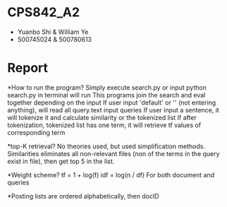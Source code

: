 # CPS842_A2
* Yuanbo Shi & William Ye
* 500745024  & 500780613

# Report
*How to run the program?
Simply execute search.py or input python search.py in terminal will run
This programs join the search and eval together depending on the input
If user input 'default' or '' (not entering anything), will read all query.text input queries
If user input a sentence, it will tokenize it and calculate similarity or the tokenized list
If after tokenization, tokenized list has one term, it will retrieve tf values of corresponding term

*top-K retrieval?
No theories used, but used simplification methods.
Similarities eliminates all non-relevant files (non of the terms in the query exist in file), then get top 5 in the list.

*Weight scheme?
tf = 1 + log(f)
idf = log(n / df)
For both document and queries

*Posting lists are ordered alphabetically, then docID
